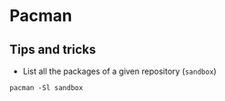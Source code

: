 # Pacman

## Tips and tricks

- List all the packages of a given repository (`sandbox`)

```
pacman -Sl sandbox
```
